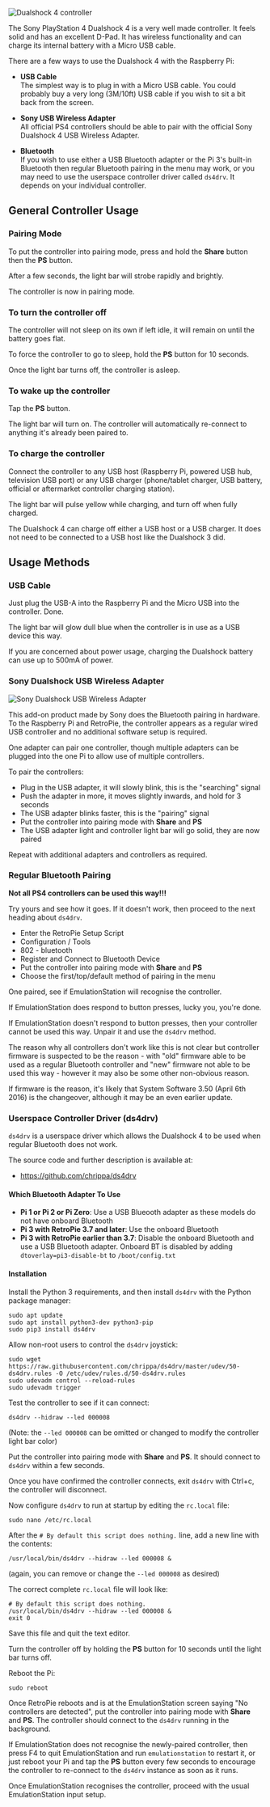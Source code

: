 ![Dualshock 4 controller](http://i.imgur.com/YgFJL00.jpg)

The Sony PlayStation 4 Dualshock 4 is a very well made controller. It feels solid and has an excellent D-Pad. It has wireless functionality and can charge its internal battery with a Micro USB cable.

There are a few ways to use the Dualshock 4 with the Raspberry Pi:

* **USB Cable**  
    The simplest way is to plug in with a Micro USB cable. You could probably buy a very long (3M/10ft) USB cable if you wish to sit a bit back from the screen.

* **Sony USB Wireless Adapter**  
    All official PS4 controllers should be able to pair with the official Sony Dualshock 4 USB Wireless Adapter.

* **Bluetooth**  
    If you wish to use either a USB Bluetooth adapter or the Pi 3's built-in Bluetooth then regular Bluetooth pairing in the menu may work, or you may need to use the userspace controller driver called `ds4drv`. It depends on your individual controller.

## General Controller Usage

### Pairing Mode

To put the controller into pairing mode, press and hold the **Share** button then the **PS** button.

After a few seconds, the light bar will strobe rapidly and brightly.

The controller is now in pairing mode.

### To turn the controller off

The controller will not sleep on its own if left idle, it will remain on until the battery goes flat.

To force the controller to go to sleep, hold the **PS** button for 10 seconds.

Once the light bar turns off, the controller is asleep.

### To wake up the controller

Tap the **PS** button.

The light bar will turn on. The controller will automatically re-connect to anything it's already been paired to.

### To charge the controller

Connect the controller to any USB host (Raspberry Pi, powered USB hub, television USB port) or any USB charger (phone/tablet charger, USB battery, official or aftermarket controller charging station).

The light bar will pulse yellow while charging, and turn off when fully charged.

The Dualshock 4 can charge off either a USB host or a USB charger. It does not need to be connected to a USB host like the Dualshock 3 did.

## Usage Methods

### USB Cable

Just plug the USB-A into the Raspberry Pi and the Micro USB into the controller. Done.

The light bar will glow dull blue when the controller is in use as a USB device this way.

If you are concerned about power usage, charging the Dualshock battery can use up to 500mA of power.

### Sony Dualshock USB Wireless Adapter

![Sony Dualshock USB Wireless Adapter](http://i.imgur.com/r1ux66d.jpg)

This add-on product made by Sony does the Bluetooth pairing in hardware. To the Raspberry Pi and RetroPie, the controller appears as a regular wired USB controller and no additional software setup is required.

One adapter can pair one controller, though multiple adapters can be plugged into the one Pi to allow use of multiple controllers.

To pair the controllers:

* Plug in the USB adapter, it will slowly blink, this is the "searching" signal
* Push the adapter in more, it moves slightly inwards, and hold for 3 seconds
* The USB adapter blinks faster, this is the "pairing" signal
* Put the controller into pairing mode with **Share** and **PS**
* The USB adapter light and controller light bar will go solid, they are now paired

Repeat with additional adapters and controllers as required.

### Regular Bluetooth Pairing

**Not all PS4 controllers can be used this way!!!**

Try yours and see how it goes. If it doesn't work, then proceed to the next heading about `ds4drv`.

* Enter the RetroPie Setup Script
* Configuration / Tools
* 802 - bluetooth
* Register and Connect to Bluetooth Device
* Put the controller into pairing mode with **Share** and **PS**
* Choose the first/top/default method of pairing in the menu

One paired, see if EmulationStation will recognise the controller.

If EmulationStation does respond to button presses, lucky you, you're done.

If EmulationStation doesn't respond to button presses, then your controller cannot be used this way. Unpair it and use the `ds4drv` method.

The reason why all controllers don't work like this is not clear but controller firmware is suspected to be the reason - with "old" firmware able to be used as a regular Bluetooth controller and "new" firmware not able to be used this way - however it may also be some other non-obvious reason.

If firmware is the reason, it's likely that System Software 3.50 (April 6th 2016) is the changeover, although it may be an even earlier update.

### Userspace Controller Driver (ds4drv)

`ds4drv` is a userspace driver which allows the Dualshock 4 to be used when regular Bluetooth does not work.

The source code and further description is available at:

* https://github.com/chrippa/ds4drv

#### Which Bluetooth Adapter To Use

* **Pi 1 or Pi 2 or Pi Zero**: Use a USB Blueooth adapter as these models do not have onboard Bluetooth
* **Pi 3 with RetroPie 3.7 and later**: Use the onboard Bluetooth
* **Pi 3 with RetroPie earlier than 3.7**: Disable the onboard Bluetooth and use a USB Bluetooth adapter. Onboard BT is disabled by adding `dtoverlay=pi3-disable-bt` to `/boot/config.txt`

#### Installation

Install the Python 3 requirements, and then install `ds4drv` with the Python package manager:

~~~
sudo apt update
sudo apt install python3-dev python3-pip
sudo pip3 install ds4drv
~~~

Allow non-root users to control the `ds4drv` joystick:

~~~
sudo wget https://raw.githubusercontent.com/chrippa/ds4drv/master/udev/50-ds4drv.rules -O /etc/udev/rules.d/50-ds4drv.rules
sudo udevadm control --reload-rules
sudo udevadm trigger
~~~

Test the controller to see if it can connect:

~~~
ds4drv --hidraw --led 000008
~~~

(Note: the `--led 000008` can be omitted or changed to modify the controller light bar color)

Put the controller into pairing mode with **Share** and **PS**. It should connect to `ds4drv` within a few seconds.

Once you have confirmed the controller connects, exit `ds4drv` with Ctrl+c, the controller will disconnect.

Now configure `ds4drv` to run at startup by editing the `rc.local` file:

~~~
sudo nano /etc/rc.local
~~~
    
After the `# By default this script does nothing.` line, add a new line with the contents:

~~~
/usr/local/bin/ds4drv --hidraw --led 000008 &
~~~

(again, you can remove or change the `--led 000008` as desired)

The correct complete `rc.local` file will look like:

~~~
# By default this script does nothing.
/usr/local/bin/ds4drv --hidraw --led 000008 &
exit 0
~~~

Save this file and quit the text editor.

Turn the controller off by holding the **PS** button for 10 seconds until the light bar turns off.

Reboot the Pi:

~~~
sudo reboot
~~~

Once RetroPie reboots and is at the EmulationStation screen saying "No controllers are detected", put the controller into pairing mode with **Share** and **PS**. The controller should connect to the `ds4drv` running in the background.

If EmulationStation does not recognise the newly-paired controller, then press F4 to quit EmulationStation and run `emulationstation` to restart it, or just reboot your Pi and tap the **PS** button every few seconds to encourage the controller to re-connect to the `ds4drv` instance as soon as it runs.

Once EmulationStation recognises the controller, proceed with the usual EmulationStation input setup.